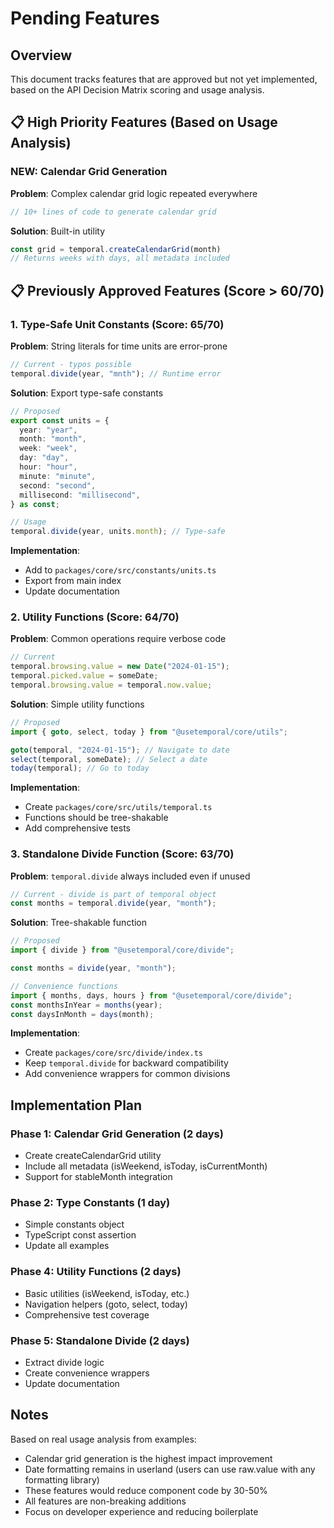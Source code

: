 # Pending Features

## Overview

This document tracks features that are approved but not yet implemented, based on the API Decision Matrix scoring and usage analysis.

## 📋 High Priority Features (Based on Usage Analysis)

### NEW: Calendar Grid Generation

**Problem**: Complex calendar grid logic repeated everywhere
```typescript
// 10+ lines of code to generate calendar grid
```

**Solution**: Built-in utility
```typescript
const grid = temporal.createCalendarGrid(month)
// Returns weeks with days, all metadata included
```

## 📋 Previously Approved Features (Score > 60/70)

### 1. Type-Safe Unit Constants (Score: 65/70)

**Problem**: String literals for time units are error-prone

```typescript
// Current - typos possible
temporal.divide(year, "mnth"); // Runtime error
```

**Solution**: Export type-safe constants

```typescript
// Proposed
export const units = {
  year: "year",
  month: "month",
  week: "week",
  day: "day",
  hour: "hour",
  minute: "minute",
  second: "second",
  millisecond: "millisecond",
} as const;

// Usage
temporal.divide(year, units.month); // Type-safe
```

**Implementation**:

- Add to `packages/core/src/constants/units.ts`
- Export from main index
- Update documentation

### 2. Utility Functions (Score: 64/70)

**Problem**: Common operations require verbose code

```typescript
// Current
temporal.browsing.value = new Date("2024-01-15");
temporal.picked.value = someDate;
temporal.browsing.value = temporal.now.value;
```

**Solution**: Simple utility functions

```typescript
// Proposed
import { goto, select, today } from "@usetemporal/core/utils";

goto(temporal, "2024-01-15"); // Navigate to date
select(temporal, someDate); // Select a date
today(temporal); // Go to today
```

**Implementation**:

- Create `packages/core/src/utils/temporal.ts`
- Functions should be tree-shakable
- Add comprehensive tests

### 3. Standalone Divide Function (Score: 63/70)

**Problem**: `temporal.divide` always included even if unused

```typescript
// Current - divide is part of temporal object
const months = temporal.divide(year, "month");
```

**Solution**: Tree-shakable function

```typescript
// Proposed
import { divide } from "@usetemporal/core/divide";

const months = divide(year, "month");

// Convenience functions
import { months, days, hours } from "@usetemporal/core/divide";
const monthsInYear = months(year);
const daysInMonth = days(month);
```

**Implementation**:

- Create `packages/core/src/divide/index.ts`
- Keep `temporal.divide` for backward compatibility
- Add convenience wrappers for common divisions

## Implementation Plan

### Phase 1: Calendar Grid Generation (2 days)
- Create createCalendarGrid utility
- Include all metadata (isWeekend, isToday, isCurrentMonth)
- Support for stableMonth integration

### Phase 2: Type Constants (1 day)
- Simple constants object
- TypeScript const assertion
- Update all examples

### Phase 4: Utility Functions (2 days)
- Basic utilities (isWeekend, isToday, etc.)
- Navigation helpers (goto, select, today)
- Comprehensive test coverage

### Phase 5: Standalone Divide (2 days)
- Extract divide logic
- Create convenience wrappers
- Update documentation

## Notes

Based on real usage analysis from examples:
- Calendar grid generation is the highest impact improvement
- Date formatting remains in userland (users can use raw.value with any formatting library)
- These features would reduce component code by 30-50%
- All features are non-breaking additions
- Focus on developer experience and reducing boilerplate
